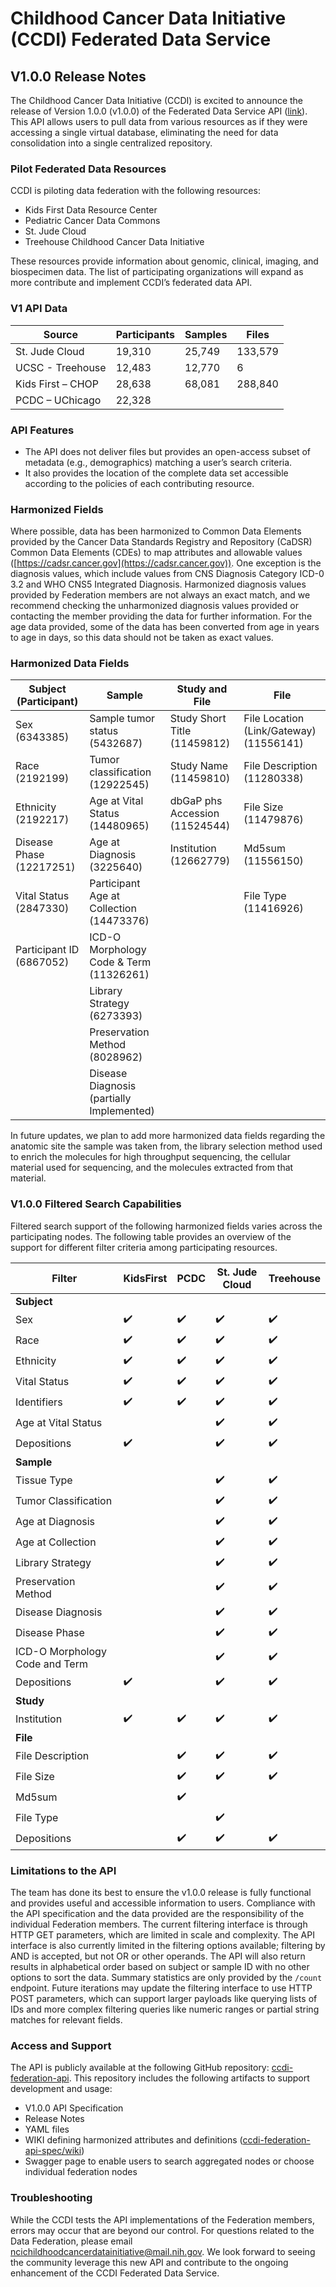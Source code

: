# Childhood Cancer Data Initiative (CCDI) Federated Data Service

## V1.0.0 Release Notes


The Childhood Cancer Data Initiative (CCDI) is excited to announce the release of Version 1.0.0 (v1.0.0) of the Federated Data Service API ([link](https://cbiit.github.io/ccdi-federation-api/)). This API allows users to pull data from various resources as if they were accessing a single virtual database, eliminating the need for data consolidation into a single centralized repository.

### Pilot Federated Data Resources

CCDI is piloting data federation with the following resources:
- Kids First Data Resource Center
- Pediatric Cancer Data Commons
- St. Jude Cloud
- Treehouse Childhood Cancer Data Initiative

These resources provide information about genomic, clinical, imaging, and biospecimen data. The list of participating organizations will expand as more contribute and implement CCDI’s federated data API.

### V1 API Data

| Source            | Participants | Samples | Files   |
|-------------------|--------------|---------|---------|
| St. Jude Cloud    | 19,310       | 25,749  | 133,579 |
| UCSC - Treehouse  | 12,483       | 12,770  | 6       |
| Kids First – CHOP | 28,638       | 68,081  | 288,840 |
| PCDC – UChicago   | 22,328       |        |       |

### API Features

- The API does not deliver files but provides an open-access subset of metadata (e.g., demographics) matching a user’s search criteria.
- It also provides the location of the complete data set accessible according to the policies of each contributing resource.

### Harmonized Fields

Where possible, data has been harmonized to Common Data Elements provided by the Cancer Data Standards Registry and Repository (CaDSR) Common Data Elements (CDEs) to map attributes and allowable values ([https://cadsr.cancer.gov](https://cadsr.cancer.gov)). One exception is the diagnosis values, which include values from CNS Diagnosis Category ICD-0 3.2 and WHO CNS5 Integrated Diagnosis. Harmonized diagnosis values provided by Federation members are not always an exact match, and we recommend checking the unharmonized diagnosis values provided or contacting the member providing the data for further information. For the age data provided, some of the data has been converted from age in years to age in days, so this data should not be taken as exact values.

### Harmonized Data Fields

| Subject (Participant)  | Sample                          | Study and File                      | File 
|------------------------|---------------------------------|-------------------------------------|-------------------------------------|
| Sex (6343385)          | Sample tumor status (5432687)   | Study Short Title (11459812)        |File Location (Link/Gateway) (11556141) |
| Race (2192199)         | Tumor classification (12922545) | Study Name (11459810)               |File Description (11280338)          |
| Ethnicity (2192217)    | Age at Vital Status (14480965)  | dbGaP phs Accession (11524544)      |File Size (11479876)                 |
| Disease Phase (12217251)| Age at Diagnosis (3225640)     | Institution (12662779)              |Md5sum (11556150)                    | 
| Vital Status (2847330) | Participant Age at Collection (14473376) |                            |File Type (11416926)                 |
| Participant ID (6867052) | ICD-O Morphology Code & Term (11326261) 
| | Library Strategy (6273393) |                         |                                     |
|                         | Preservation Method (8028962) |                                     |                                     |
|                         | Disease Diagnosis (partially Implemented) |                          |                                     |

In future updates, we plan to add more harmonized data fields regarding the anatomic site the sample was taken from, the library selection method used to enrich the molecules for high throughput sequencing, the cellular material used for sequencing, and the molecules extracted from that material.

### V1.0.0 Filtered Search Capabilities

Filtered search support of the following harmonized fields varies across the participating nodes. The following table provides an overview of the support for different filter criteria among participating resources.

| Filter                      | KidsFirst | PCDC | St. Jude Cloud | Treehouse |
|-----------------------------|-----------|------|----------------|-----------|
| **Subject**                     |           |      |                |           |
| Sex                         | ✔️         | ✔️    | ✔️              | ✔️         |
| Race                        | ✔️         | ✔️    | ✔️              | ✔️         |
| Ethnicity                   | ✔️         | ✔️    | ✔️              | ✔️         |
| Vital Status                | ✔️         | ✔️    | ✔️              | ✔️         |
| Identifiers                 | ✔️         | ✔️    | ✔️              | ✔️         |
| Age at Vital Status         |           |      | ✔️              | ✔️         |
| Depositions                 | ✔️         |      | ✔️              | ✔️         |
| **Sample**                      |           |      |                |           |
| Tissue Type                 |           |      | ✔️              | ✔️         |
| Tumor Classification        |           |      | ✔️              | ✔️         |
| Age at Diagnosis            |           |      | ✔️              | ✔️         |
| Age at Collection           |           |      | ✔️              | ✔️         |
| Library Strategy            |           |      | ✔️              | ✔️         |
| Preservation Method         |           |      | ✔️              | ✔️         |
| Disease Diagnosis           |           |      | ✔️              | ✔️         |
| Disease Phase               |           |      | ✔️              | ✔️         |
| ICD-O Morphology Code and Term |        |      | ✔️              | ✔️         |
| Depositions                 | ✔️         |      | ✔️              | ✔️         |
| **Study**                       |           |      |                |           |
| Institution                 | ✔️         | ✔️    | ✔️              | ✔️         |
| **File**                        |           |      |                |           |
| File Description            |           | ✔️    | ✔️              | ✔️         |
| File Size                   |           | ✔️    | ✔️              | ✔️         |
| Md5sum                      |           | ✔️    |                |           |
| File Type                   |           |      | ✔️              |           |
| Depositions                 |           | ✔️    | ✔️              | ✔️         |

### Limitations to the API

The team has done its best to ensure the v1.0.0 release is fully functional and provides useful and accessible information to users. Compliance with the API specification and the data provided are the responsibility of the individual Federation members. The current filtering interface is through HTTP GET parameters, which are limited in scale and complexity. The API interface is also currently limited in the filtering options available; filtering by AND is accepted, but not OR or other operands. The API will also return results in alphabetical order based on subject or sample ID with no other options to sort the data. Summary statistics are only provided by the `/count` endpoint. Future iterations may update the filtering interface to use HTTP POST parameters, which can support larger payloads like querying lists of IDs and more complex filtering queries like numeric ranges or partial string matches for relevant fields.

### Access and Support

The API is publicly available at the following GitHub repository: [ccdi-federation-api](https://cbiit.github.io/ccdi-federation-api/). This repository includes the following artifacts to support development and usage:
- V1.0.0 API Specification
- Release Notes
- YAML files
- WIKI defining harmonized attributes and definitions ([ccdi-federation-api-spec/wiki](https://github.com/CBIIT/ccdi-federation-api-spec/wiki))
- Swagger page to enable users to search aggregated nodes or choose individual federation nodes

### Troubleshooting

While the CCDI tests the API implementations of the Federation members, errors may occur that are beyond our control. For questions related to the Data Federation, please email [ncichildhoodcancerdatainitiative@mail.nih.gov](mailto:ncichildhoodcancerdatainitiative@mail.nih.gov). We look forward to seeing the community leverage this new API and contribute to the ongoing enhancement of the CCDI Federated Data Service.


